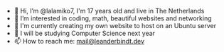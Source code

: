 - 👋 Hi, I’m @lalamiko7, I'm 17 years old and live in The Netherlands
- 👀 I’m interested in coding, math, beautiful websites and networking
- 🚧 I'm currently creating my own website to host on an Ubuntu server
- 🌱 I will be studying Computer Science next year
- 📫 How to reach me: mail@leanderbindt.dev

<!---
lalamiko7/lalamiko7 is a ✨ special ✨ repository because its `README.md` (this file) appears on your GitHub profile.
You can click the Preview link to take a look at your changes.
--->
